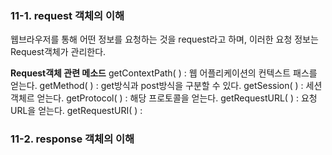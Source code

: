 ### 11-1. request 객체의 이해
웹브라우저를 통해 어떤 정보를 요청하는 것을 request라고 하며, 이러한 요청 정보는 Request객체가 관리한다.

**Request객체 관련 메소드**
getContextPath( ) : 웹 어플리케이션의 컨텍스트 패스를 얻는다.
getMethod( ) : get방식과 post방식을 구분할 수 있다.
getSession( ) : 세션 객체르 얻는다.
getProtocol( ) : 해당 프로토콜을 얻는다.
getRequestURL( ) : 요청 URL을 얻는다.
getRequestURI( ) : 

### 11-2. response 객체의 이해
<!--stackedit_data:
eyJoaXN0b3J5IjpbMTI4ODQwNjA4MywtNTA2MzcxMDAzXX0=
-->